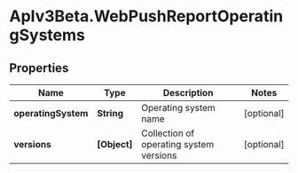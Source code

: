 # ApIv3Beta.WebPushReportOperatingSystems

## Properties

Name | Type | Description | Notes
------------ | ------------- | ------------- | -------------
**operatingSystem** | **String** | Operating system name | [optional] 
**versions** | **[Object]** | Collection of operating system versions | [optional] 


